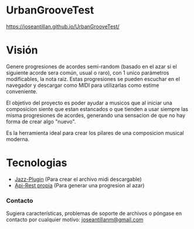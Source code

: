 # UrbanGrooveTest
https://joseantillan.github.io/UrbanGrooveTest/
# Visión
Genere progresiones de acordes semi-random (basado en el azar si el siguiente acorde sera común, usual o raro), con 1 unico parámetros modificables, la nota raiz. 
Estas progresiones se pueden escuchar en el navegador y descargar como MIDI para utilizarlas como estime conveniente.

El objetivo del proyecto es poder ayudar a musicos que al iniciar una composicion siente que estan estancados o que tienden a usar siempre las misma progresiones de acordes, generando una sensacion de que no hay forma de crear algo "nuevo".

Es la herramienta ideal para crear los pilares de una composicion musical moderna.

# Tecnologias
- [Jazz-Plugin](https://jazz-soft.net/) (Para crear el archivo midi descargable)
- [Api-Rest propia](https://chordgeneratormidi.herokuapp.com/) (Para generar una progresion al azar)

### Contacto
Sugiera características, problemas de soporte de archivos o póngase en contacto por cualquier motivo:
joseantillanm@gmail.com
